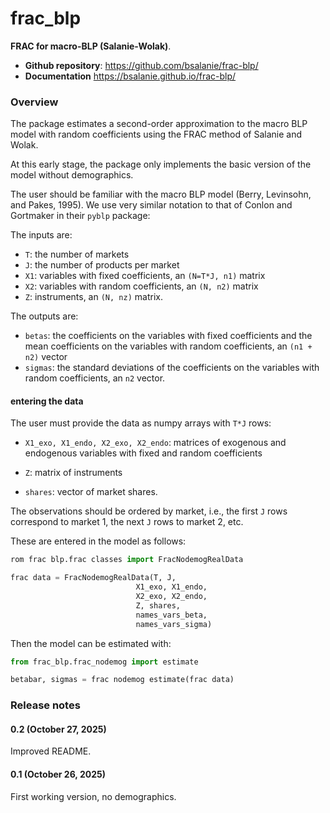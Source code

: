 # frac_blp

<!-- [GitHub last commit](https://img.shields.io/github/last-commit/bsalanie/frac-blp)

[![Release](https://img.shields.io/github/v/release/bsalanie/frac-blp)](https://img.shields.io/github/v/release/bsalanie/frac-blp)

[![Build status](https://img.shields.io/github/actions/workflow/status/bsalanie/frac-blp/main.yml?branch=main)](https://github.com/bsalanie/frac-blp/actions/workflows/main.yml?query=branch%3Amain) <!-- [![codecov](https://codecov.io/gh/bsalanie/frac-blp/branch/main/graph/badge.svg)](https://codecov.io/gh/bsalanie/frac-blp) 

 [![Commit activity](https://img.shields.io/github/commit-activity/m/bsalanie/frac-blp)](https://img.shields.io/github/commit-activity/m/bsalanie/frac-blp) [![License](https://img.shields.io/github/license/bsalanie/frac-blp)](https://img.shields.io/github/license/bsalanie/frac-blp)
-->

**FRAC for macro-BLP (Salanie-Wolak)**.

- **Github repository**: <https://github.com/bsalanie/frac-blp/>
- **Documentation** <https://bsalanie.github.io/frac-blp/>

### Overview
The package estimates a second-order approximation to the macro BLP model with random coefficients using the FRAC method of Salanie and Wolak. 

At this early stage, the package only implements the basic version of the model without demographics. 

The user should be familiar with the macro BLP model (Berry, Levinsohn, and Pakes, 1995). We use very similar notation to that of Conlon and Gortmaker in their `pyblp` package:

The inputs are:
* `T`: the number of markets 
* `J`: the number of products per market
* `X1`: variables with fixed coefficients, an `(N=T*J, n1)` matrix
* `X2`: variables with random coefficients, an `(N, n2)` matrix
* `Z`: instruments, an `(N, nz)` matrix.

The outputs are:
* `betas`: the coefficients on the variables with fixed coefficients and the mean coefficients on the variables with random coefficients, an `(n1 + n2)` vector
* `sigmas`: the standard deviations of the coefficients on the variables with random coefficients, an `n2` vector.

#### entering the data
The user must provide the data as numpy arrays with `T*J` rows:

* `X1_exo, X1_endo, X2_exo, X2_endo`: matrices of exogenous and endogenous variables with fixed and random coefficients

* `Z`: matrix of instruments

* `shares`: vector of market shares.

The observations should be ordered by market, i.e., the first `J` rows correspond to market 1, the next `J` rows to market 2, etc.

These are entered in the model as follows:
```python
rom frac blp.frac classes import FracNodemogRealData

frac data = FracNodemogRealData(T, J,
                            X1_exo, X1_endo,
                            X2_exo, X2_endo,
                            Z, shares,
                            names_vars_beta,
                            names_vars_sigma)
```
Then the model can be estimated with:
```python
from frac_blp.frac_nodemog import estimate

betabar, sigmas = frac nodemog estimate(frac data)
```


### Release notes

#### 0.2 (October 27, 2025)
Improved README.

#### 0.1 (October 26, 2025)
First working version, no demographics.
